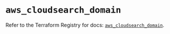 # `aws_cloudsearch_domain`

Refer to the Terraform Registry for docs: [`aws_cloudsearch_domain`](https://registry.terraform.io/providers/hashicorp/aws/6.19.0/docs/resources/cloudsearch_domain).
